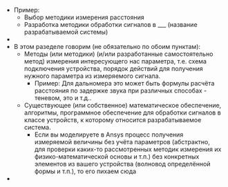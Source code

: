 - Пример:
	- Выбор методики измерения расстояния
	- Разработка методики обработки сигналов в ___ (название разрабатываемой системы)
-
- В этом разеделе говорим (не обязательно по обоим пунктам):
	- Методы (или методики) (и/или разработанные самостоятельно метод) измерения интересующего нас параметра, т.е. схема подключения устройства, порядок действий для получения нужного параметра из измеряемого сигнала.
		- Пример: Для дальномера это может быть формулы расчёта расстояния по задержке звука при различных способах - теневом, это и т.д..
	- Существующее (или собственное) математическое обеспечение, алгоритмы, программное обеспечение для обработки сигналов в классе устройств, к которому относится разрабатываемое система.
		- Если вы моделируете в Ansys процесс получения измеряемой величины без учёта параметров (абстрактно, для проверки каких-то рассмотренных методик измерения их физико-математической основы и т.п.) без конкретных элементов из вашего устройства (волновод определённой формы и т.п.), то его пихаем сюда
-